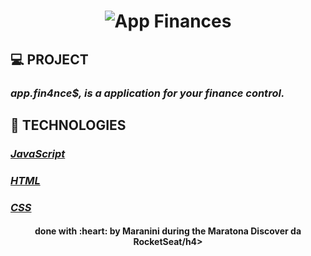 <h1 align="center">
    <img alt="App Finances" title="App Finances" src="https://media-exp1.licdn.com/dms/image/C4D22AQFGeGhRHdXtqg/feedshare-shrink_2048_1536/0/1613151440391?e=1616025600&v=beta&t=6n-Xkc-tnks8fdXHh1MwoW-E31DiEWZMrUF9zj5O5Ys" />
</h1>

 ## 💻 PROJECT
  ### *app.fin4nce$, is a application for your finance control.*

 ## 🚀 TECHNOLOGIES
  ### [*JavaScript*](https://developer.mozilla.org/pt-BR/docs/Web/JavaScript)
  ### [*HTML*](https://developer.mozilla.org/pt-BR/docs/Web/HTML)
  ### [*CSS*](https://www.w3schools.com/css/)



<h4 align="center">done with :heart: by Maranini during the Maratona Discover da RocketSeat/h4>
